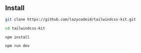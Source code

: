 ## Install

```bash
git clone https://github.com/lazycodeid/tailwindcss-kit.git
```
```bash
cd tailwindcss-kit
```
```bash
npm install
```
```bash
npm run dev